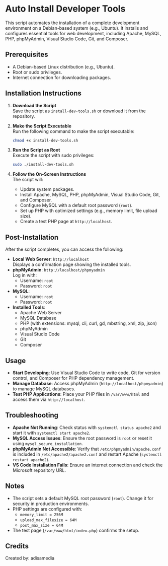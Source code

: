 # Auto Install Developer Tools

This script automates the installation of a complete development environment on a Debian-based system (e.g., Ubuntu). It installs and configures essential tools for web development, including Apache, MySQL, PHP, phpMyAdmin, Visual Studio Code, Git, and Composer.

## Prerequisites

- A Debian-based Linux distribution (e.g., Ubuntu).
- Root or sudo privileges.
- Internet connection for downloading packages.

## Installation Instructions

1. **Download the Script**  
   Save the script as `install-dev-tools.sh` or download it from the repository.

2. **Make the Script Executable**  
   Run the following command to make the script executable:
   ```bash
   chmod +x install-dev-tools.sh
   ```

3. **Run the Script as Root**  
   Execute the script with sudo privileges:
   ```bash
   sudo ./install-dev-tools.sh
   ```

4. **Follow the On-Screen Instructions**  
   The script will:
   - Update system packages.
   - Install Apache, MySQL, PHP, phpMyAdmin, Visual Studio Code, Git, and Composer.
   - Configure MySQL with a default root password (`root`).
   - Set up PHP with optimized settings (e.g., memory limit, file upload size).
   - Create a test PHP page at `http://localhost`.

## Post-Installation

After the script completes, you can access the following:

- **Local Web Server**: `http://localhost`  
  Displays a confirmation page showing the installed tools.
- **phpMyAdmin**: `http://localhost/phpmyadmin`  
  Log in with:
  - Username: `root`
  - Password: `root`
- **MySQL**:
  - Username: `root`
  - Password: `root`
- **Installed Tools**:
  - Apache Web Server
  - MySQL Database
  - PHP (with extensions: mysql, cli, curl, gd, mbstring, xml, zip, json)
  - phpMyAdmin
  - Visual Studio Code
  - Git
  - Composer

## Usage

- **Start Developing**: Use Visual Studio Code to write code, Git for version control, and Composer for PHP dependency management.
- **Manage Database**: Access phpMyAdmin (`http://localhost/phpmyadmin`) to manage MySQL databases.
- **Test PHP Applications**: Place your PHP files in `/var/www/html` and access them via `http://localhost`.

## Troubleshooting

- **Apache Not Running**: Check status with `systemctl status apache2` and start it with `systemctl start apache2`.
- **MySQL Access Issues**: Ensure the root password is `root` or reset it using `mysql_secure_installation`.
- **phpMyAdmin Not Accessible**: Verify that `/etc/phpmyadmin/apache.conf` is included in `/etc/apache2/apache2.conf` and restart Apache (`systemctl restart apache2`).
- **VS Code Installation Fails**: Ensure an internet connection and check the Microsoft repository URL.

## Notes

- The script sets a default MySQL root password (`root`). Change it for security in production environments.
- PHP settings are configured with:
  - `memory_limit = 256M`
  - `upload_max_filesize = 64M`
  - `post_max_size = 64M`
- The test page (`/var/www/html/index.php`) confirms the setup.

## Credits

Created by: adisamedia
